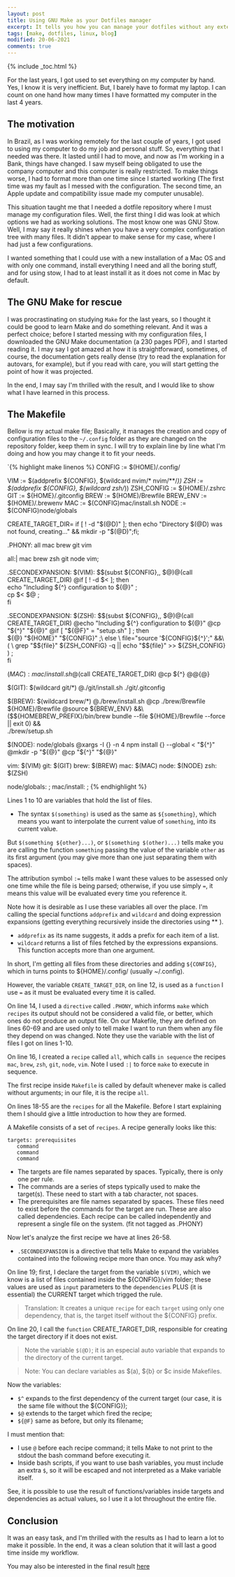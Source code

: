 ```yaml
---
layout: post
title: Using GNU Make as your Dotfiles manager 
excerpt: It tells you how you can manage your dotfiles without any external dependencies.
tags: [make, dotfiles, linux, blog]
modified: 20-06-2021
comments: true
---
```

{% include _toc.html %}

For the last years, I got used to set everything on my computer by hand. Yes, I know it is very 
inefficient. But, I barely have to format my laptop. I can count on one hand how many times I have
formatted my computer in the last 4 years.

## The motivation

In Brazil, as I was working remotely for the last couple of years, I got used to using my computer
to do my job and personal stuff. So, everything that I needed was there. It lasted until I had to 
move, and now as I'm working in a Bank, things have changed. I saw myself being obligated to use 
the company computer and this computer is really restricted. To make things worse, I had to format 
more than one time since I started working (The first time was my fault as I messed with the 
configuration. The second time, an Apple update and compatibility issue made my computer unusable).

This situation taught me that I needed a dotfile repository where I must manage my configuration
files.  Well, the first thing I did was look at which options we had as working solutions. The most
know one was GNU Stow. Well, I may say it really shines when you have a very complex configuration
tree with many files. It didn't appear to make sense for my case, where I had just a few
configurations.

I wanted something that I could use with a new installation of a Mac OS and with only one command,
install everything I need and all the boring stuff, and for using stow, I had to at least install 
it as it does not come in Mac by default.

## The GNU Make for rescue

I was procrastinating on studying `Make` for the last years, so I thought it could be good to learn 
Make and do something relevant. And it was a perfect choice; before I started messing with my 
configuration files, I downloaded the GNU Make documentation (a 230 pages PDF), and I started 
reading it. I may say I got amazed at how it is straightforward, sometimes, of course, the 
documentation gets really dense (try to read the explanation for autovars, for example), but if you
read with care, you will start getting the point of how it was projected.

In the end, I may say I'm thrilled with the result, and I would like to show what I have learned in
this process.

## The Makefile

Bellow is my actual make file; Basically, it manages the creation and copy of configuration files
to the `~/.config` folder as they are changed on the repository folder, keep them in sync. I will 
try to explain line by line what I'm doing and how you may change it to fit your needs.

`{% highlight make linenos %}
CONFIG		:=	$(HOME)/.config/

VIM 		:=	$(addprefix ${CONFIG}, $(wildcard nvim/* nvim/**/*))
ZSH		:=	$(addprefix ${CONFIG}, $(wildcard zsh/*))
ZSH_CONFIG	:=	${HOME}/.zshrc
GIT		:=	${HOME}/.gitconfig
BREW		:=	$(HOME)/Brewfile
BREW_ENV	:=	$(HOME)/.brewenv
MAC		:=	$(CONFIG)mac/install.sh
NODE		:=	$(CONFIG)node/globals

CREATE_TARGET_DIR=	if [ ! -d "$(@D)" ]; then echo "Directory $(@D) was not found, creating..." && mkdir -p "$(@D)";fi;

.PHONY: all mac brew git vim

all:| mac brew zsh git node vim;

.SECONDEXPANSION:
$(VIM): $$(subst ${CONFIG},, $$@)
	@$(call CREATE_TARGET_DIR)
	@if [ ! -d $< ]; then 					 \
		echo "Including ${^} configuration to ${@}" 	;\
 		cp $< $@					;\
	fi							 

.SECONDEXPANSION:
$(ZSH): $$(subst ${CONFIG},, $$@)
	@$(call CREATE_TARGET_DIR)
	@echo "Including ${^} configuration to ${@}"
	@cp "${^}" "${@}"
	@if [ "${@F}" = "setup.sh" ] ; then 	 \
		${@} "${HOME}" "${CONFIG}" 	;\
	else 					 \
		file="source '${CONFIG}${^}';" &&\
		(                                \
			grep "$${file}" ${ZSH_CONFIG} -q || echo "$${file}" >> ${ZSH_CONFIG} \
		) ;                              \
	fi

$(MAC): mac/install.sh
	@$(call CREATE_TARGET_DIR)
	@cp ${^} ${@}
	@${@}

$(GIT): $(wildcard git/*) 
	@./git/install.sh ./git/.gitconfig

$(BREW): $(wildcard brew/*)
	@./brew/install.sh
	@cp ./brew/Brewfile ${HOME}/Brewfile
	@source ${BREW_ENV} 								&&\
	($${HOMEBREW_PREFIX}/bin/brew bundle --file ${HOME}/Brewfile --force || exit 0) &&\
	./brew/setup.sh

$(NODE): node/globals
	@xargs -I {} -n 4 npm install {} --global < "${^}"
	@mkdir -p "${@}"
	@cp "${^}" "${@}"

vim:  $(VIM)
git:  $(GIT)
brew: $(BREW)
mac:  $(MAC)
node: $(NODE)
zsh:  $(ZSH)

node/globals: ;
mac/install: ;
{% endhighlight %}

Lines 1 to 10 are variables that hold the list of files. 

- The syntax `$(something)` is used as the same as `${something}`, which means you want to
interpolate the current value of `something`, into its current value.

But `$(something ${other}...)`, or `$(something $(other)...)` tells make you are calling the 
function `something` passing the value of the variable `other` as its first argument (you may give 
more than one just separating them with spaces).

The attribution symbol `:=` tells make I want these values to be assessed only one time while the 
file is being parsed; otherwise, if you use simply `=`, it means this value will be evaluated every
time you reference it.

Note how it is desirable as I use these variables all over the place. I'm calling the special 
functions `addprefix` and `wildcard` and doing expression expansions (getting everything 
recursively inside the directories using ** ).

- `addprefix` as its name suggests, it adds a prefix for each item of a list.
- `wildcard` returns a list of files fetched by the expressions expansions. This function accepts 
more than one argument.

In short, I'm getting all files from these directories and adding `${CONFIG}`, which in turns 
points to ${HOME}/.config/ (usually ~/.config).

However, the variable `CREATE_TARGET_DIR`, on line 12, is used as a `function` I use `=` as it must
be evaluated every time it is called.

On line 14, I used a `directive` called `.PHONY`, which informs `make` which `recipes` its output 
should not be considered a valid file, or better, which ones do not produce an output file. On our 
Makefile, they are defined on lines 60-69 and are used only to tell make I want to run them when 
any file they depend on was changed. Note they use the variable with the list of files I got on 
lines 1-10.

On line 16, I created a `recipe` called `all`, which calls `in sequence` the recipes `mac`, `brew`,
`zsh`, `git`, `node`, `vim`. Note I used `:|` to force `make` to execute in sequence.

The first recipe inside `Makefile` is called by default whenever make is called without arguments;
in our file, it is the recipe `all`.

On lines 18-55 are the `recipes` for all the Makefile. Before I start explaining them I should give
a little introduction to how they are formed. 

A Makefile consists of a set of `recipes`. A recipe generally looks like this:
```
targets: prerequisites
   command
   command
   command
```

- The targets are file names separated by spaces. Typically, there is only one per rule.
- The commands are a series of steps typically used to make the target(s). These need to start with
a tab character, not spaces.
- The prerequisites are file names separated by spaces. These files need to exist before the 
commands for the target are run. These are also called dependencies.  Each recipe can be called 
independently and represent a single file on the system. (fit not tagged as .PHONY)

Now let's analyze the first recipe we have at lines 26-58.

- `.SECONDEXPANSION` is a directive that tells Make to expand the variables contained into the 
following recipe more than once.  You may ask why?

On line 19; first, I declare the target from the variable `$(VIM)`, which we know is a list of 
files contained inside the ${CONFIG}/vim folder; these values are used as `input` parameters to the 
`dependencies` PLUS (it is essential) the CURRENT target which trigged the rule.

> Translation: It creates a unique `recipe` for each `target` using only one dependency, that is, 
the target itself without the ${CONFIG} prefix.

On line 20, I call the `function` CREATE_TARGET_DIR, responsible for creating the target directory 
if it does not exist. 

> Note the variable `$(@D)`; it is an especial auto variable that expands to the directory of the 
current target.

> Note: You can declare variables as $(a), ${b} or $c inside Makefiles.

Now the variables:
- `$^` expands to the first dependency of the current target (our case, it is the same file without
the ${CONFIG});
- `$@` extends to the target which fired the recipe;
- `${@F}` same as before, but only its filename;

I must mention that:

-  I use `@` before each recipe command; it tells Make to not print to the stdout the bash command 
before executing it. 
- Inside bash scripts, if you want to use bash variables, you must include an extra `$`, so it 
will be escaped and not interpreted as a Make variable itself.

See, it is possible to use the result of functions/variables inside targets and dependencies as 
actual values, so I use it a lot throughout the entire file.

## Conclusion

It was an easy task, and I'm thrilled with the results as I had to learn a lot to make it possible.
In the end, it was a clean solution that it will last a good time inside my workflow.

You may also be interested in the final result [here](https://github.com/klaygomes/dotfiles) 
